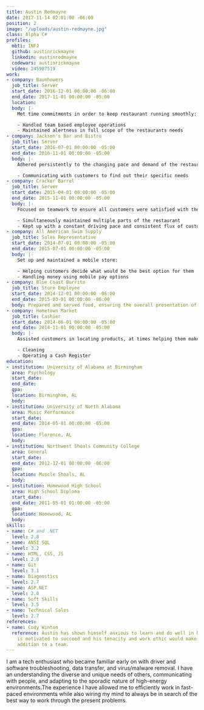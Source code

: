 ```yaml
---
title: Austin Redmayne
date: 2017-11-14 02:01:00 -06:00
position: 2
image: "/uploads/austin-redmayne.jpg"
class: Alpha C#
profiles:
  mbti: INFJ
  github: austinrickmayne
  linkedin: austinredmayne
  codewars: austinrickmayne
  video: 245987519
work:
- company: Baumhowers
  job_title: Server
  start_date: 2016-12-01 00:00:00 -06:00
  end_date: 2017-11-01 00:00:00 -05:00
  location: 
  body: |-
    Met time commitments in order to keep restaurant running smoothly:

    - Handled team based employee operations
    - Maintained alertness in full scope of the restaurants needs
- company: Jackson's​ ​Bar​ ​and​ ​Bistro
  job_title: Server
  start_date: 2016-07-01 00:00:00 -05:00
  end_date: 2016-11-01 00:00:00 -05:00
  body: |-
    Adhered persistently to the changing pace and demand of the restaurant:

    - Communicating with customers to find out their specific needs
- company: Cracker​ ​Barrel
  job_title: Server
  start_date: 2015-04-01 00:00:00 -05:00
  end_date: 2015-11-01 00:00:00 -05:00
  body: |-
    Focused on teamwork to ensure all customers were satisfied with their service:

    - Simultaneously maintained multiple parts of the restaurant
    - Kept up with a constant driving pace and consistent flux of customers
- company: All​ ​American​ ​Swim​ ​Supply
  job_title: Sales Representative
  start_date: 2014-07-01 00:00:00 -05:00
  end_date: 2015-07-01 00:00:00 -05:00
  body: |-
    Set up and maintained a mobile store:

    - Helping customers decide what would be the best option for them
    - Handling money using mobile pay options
- company: Blue​ ​Coast​ ​Burrito
  job_title: Store Employee
  start_date: 2014-12-01 00:00:00 -06:00
  end_date: 2015-03-01 00:00:00 -06:00
  body: Prepared and served food, ensuring the overall presentation of the restaurant
- company: Hometown​ ​Market
  job_title: Cashier
  start_date: 2014-06-01 00:00:00 -05:00
  end_date: 2014-11-01 00:00:00 -05:00
  body: |-
    Assisted customers in locating products, at times helping them make a decision between multiple products:

    - Cleaning
    - Operating a Cash Register
education:
- institution: University​ ​of​ ​Alabama​ ​at​ ​Birmingham
  area: Psychology
  start_date: 
  end_date: 
  gpa: 
  location: Birmingham, AL
  body: 
- institution: University​ ​of​ ​North​ ​Alabama
  area: Music Performance
  start_date: 
  end_date: 2014-05-01 00:00:00 -05:00
  gpa: 
  location: Florence, AL
  body: 
- institution: Northwest​ ​Shoals​ ​Community​ ​College
  area: General
  start_date: 
  end_date: 2012-12-01 00:00:00 -06:00
  gpa: 
  location: Muscle​ ​Shoals,​ ​AL
  body: 
- institution: Homewood​ ​High​ ​School
  area: High​ ​School Diploma
  start_date: 
  end_date: 2011-05-01 01:00:00 -05:00
  gpa: 
  location: Homewood, AL
  body: 
skills:
- name: C# and .NET
  level: 2.8
- name: ANSI SQL
  level: 3.2
- name: HTML, CSS, JS
  level: 2.8
- name: Git
  level: 3.1
- name: Diagnostics
  level: 2.7
- name: ASP.NET
  level: 2.8
- name: Soft Skills
  level: 3.5
- name: Technical Sales
  level: 2.7
references:
- name: Cody Winton
  reference: Austin has shown himself anxious to learn and do well in his work. He
    is motivated to succeed and his tenacity and work ethic would make him an excellent
    addition to a team.
---
```


I am a tech enthusiast who became familiar early on with driver and software troubleshooting, data transfer, and virus/malware removal. I have an understanding the diverse and unique needs of others, communicating with people, and adapting to the sporadic nature of high-energy environments.The experience I have allowed me to efficiently work in fast-paced environments while also wiring my mind to always be in search of the best way to work through the present problems.